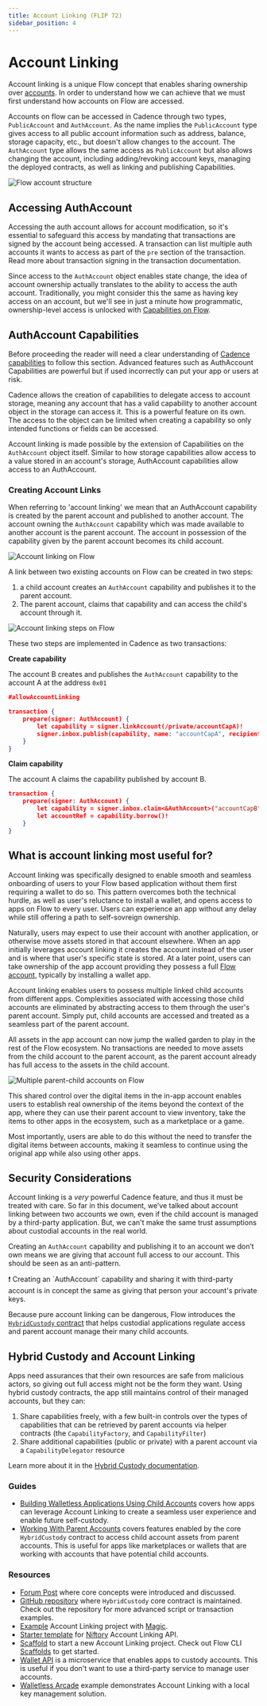 ```yaml
---
title: Account Linking (FLIP 72)
sidebar_position: 4
---
```


# Account Linking

Account linking is a unique Flow concept that enables sharing ownership over [accounts](../../basics/accounts.md). In order to understand how we can achieve that we must first understand how accounts on Flow are accessed.

Accounts on flow can be accessed in Cadence through two types, `PublicAccount` and `AuthAccount`. As the name implies the `PublicAccount` type gives access to all public account information such as address, balance, storage capacity, etc., but doesn't allow changes to the account. The `AuthAccount` type allows the same access as `PublicAccount` but also allows changing the account, including adding/revoking account keys, managing the deployed contracts, as well as linking and publishing Capabilities.

![Flow account structure](resources/account.png)

## Accessing AuthAccount

Accessing the auth account allows for account modification, so it's essential to safeguard this access by mandating that transactions are signed by the account being accessed. A transaction can list multiple auth accounts it wants to access as part of the `pre` section of the transaction. Read more about transaction signing in the transaction documentation.

Since access to the `AuthAccount` object enables state change, the idea of account ownership actually translates to the ability to access the auth account. Traditionally, you might consider this the same as having key access on an account, but we'll see in just a minute how programmatic, ownership-level access is unlocked with [Capabilities on Flow](https://cadence-lang.org/docs/0.42/language/capabilities).

## AuthAccount Capabilities

Before proceeding the reader will need a clear understanding of [Cadence capabilities](https://developers.flow.com/cadence/language/capabilities.md) to follow this section. Advanced features such as AuthAccount Capabilities are powerful but if used incorrectly can put your app or users at risk.

Cadence allows the creation of capabilities to delegate access to account storage, meaning any account that has a valid capability to another account object in the storage can access it. This is a powerful feature on its own. The access to the object can be limited when creating a capability so only intended functions or fields can be accessed.

Account linking is made possible by the extension of Capabilities on the `AuthAccount` object itself. Similar to how storage capabilities allow access to a value stored in an account's storage, AuthAccount capabilities allow access to an AuthAccount.

### Creating Account Links

When referring to 'account linking' we mean that an AuthAccount capability is created by the parent account and published to another account. The account owning the `AuthAccount` capability which was made available to another account is the parent account. The account in possession of the capability given by the parent account becomes its child account.

![Account linking on Flow](resources/linking.png)

A link between two existing accounts on Flow can be created in two steps:

1. a child account creates an `AuthAccount` capability and publishes it to the parent account.
2. The parent account, claims that capability and can access the child's account through it.

![Account linking steps on Flow](resources/linking-steps.png)

These two steps are implemented in Cadence as two transactions:

************************************Create capability************************************

The account B creates and publishes the `AuthAccount` capability to the account A at the address `0x01`

```json
#allowAccountLinking

transaction {
    prepare(signer: AuthAccount) {
        let capability = signer.linkAccount(/private/accountCapA)!
        signer.inbox.publish(capability, name: "accountCapA", recipient: 0x1)
    }
}
```

****************************Claim capability****************************

The account A claims the capability published by account B.

```json
transaction {
    prepare(signer: AuthAccount) {
        let capability = signer.inbox.claim<&AuthAccount>("accountCapB", provider: 0x2)!
        let accountRef = capability.borrow()!
    }
}
```

## What is account linking most useful for?

Account linking was specifically designed to enable smooth and seamless onboarding of users to your Flow based application without them first requiring a wallet to do so. This pattern overcomes both the technical hurdle, as well as user's reluctance to install a wallet, and opens access to apps on Flow to every user. Users can experience an app without any delay while still offering a path to self-sovreign ownership. 

Naturally, users may expect to use their account with another application, or otherwise move assets stored in that account elsewhere. When an app initially leverages account linking it creates the account instead of the user and is where that user's specific state is stored. At a later point, users can take ownership of the app account providing they possess a full [Flow account](../../basics/accounts.md), typically by installing a wallet app.

Account linking enables users to possess multiple linked child accounts from different apps. Complexities associated with accessing those child accounts are eliminated by abstracting access to them through the user's parent account. Simply put, child accounts are accessed and treated as a seamless part of the parent account.

All assets in the app account can now jump the walled garden to play in the rest of the Flow ecosystem. No transactions are needed to move assets from the child account to the parent account, as the parent account already has full access to the assets in the child account.

![Multiple parent-child accounts on Flow](resources/multiple-accounts.png)

This shared control over the digital items in the in-app account enables users to establish real ownership of the items beyond the context of the app, where they can use their parent account to view inventory, take the items to other apps in the ecosystem, such as a marketplace or a game.

Most importantly, users are able to do this without the need to transfer the digital items between accounts, making it seamless to continue using the original app while also using other apps.

## Security Considerations

Account linking is a _very_ powerful Cadence feature, and thus it must be treated with care. So far in this document, we’ve talked about account linking between two accounts we own, even if the child account is managed by a third-party application. But, we can't make the same trust assumptions about custodial accounts in the real world.

Creating an `AuthAccount` capability and publishing it to an account we don’t own means we are giving that account full access to our account. This should be seen as an anti-pattern.

<Callout type="warning">
❗ Creating an `AuthAccount` capability and sharing it with third-party account is in concept the same as giving that person your account's private keys.

</Callout>

Because pure account linking can be dangerous, Flow introduces the [`HybridCustody` contract](./parent-accounts.md) that helps custodial applications regulate access and parent account manage their many child accounts.

## Hybrid Custody and Account Linking

Apps need assurances that their own resources are safe from malicious actors, so giving out full access might not be the form they want. Using hybrid custody contracts, the app still maintains control of their managed accounts, but they can:

1. Share capabilities freely, with a few built-in controls over the types of capabilities that can be retrieved by parent accounts via helper contracts (the `CapabilityFactory`, and `CapabilityFilter`)
2. Share additional capabilities (public or private) with a parent account via a `CapabilityDelegator` resource

Learn more about it in the [Hybrid Custody documentation](./parent-accounts.md).

### Guides[](https://developers.flow.com/concepts/account-linking#guides)

- [Building Walletless Applications Using Child Accounts](https://developers.flow.com/concepts/account-linking/child-accounts) covers how apps can leverage Account Linking to create a seamless user experience and enable future self-custody.
- [Working With Parent Accounts](https://developers.flow.com/concepts/account-linking/parent-accounts) covers features enabled by the core `HybridCustody` contract to access child account assets from parent accounts. This is useful for apps like marketplaces or wallets that are working with accounts that have potential child accounts.

### Resources[](https://developers.flow.com/concepts/account-linking#resources)

- [Forum Post](https://forum.onflow.org/t/hybrid-custody/4016) where core concepts were introduced and discussed.
- [GitHub repository](https://github.com/onflow/hybrid-custody) where `HybridCustody` core contract is maintained. Check out the repository for more advanced script or transaction examples.
- [Example](https://github.com/jribbink/magic-link-hc-sample/) Account Linking project with [Magic](https://magic.link/).
- [Starter template](https://github.com/Niftory/niftory-samples/tree/main/walletless-onboarding) for [Niftory](https://niftory.com/) Account Linking API.
- [Scaffold](https://github.com/onflow/hybrid-custody-scaffold) to start a new Account Linking project. Check out Flow CLI [Scaffolds](https://developers.flow.com/tooling/flow-cli/super-commands#using-scaffolds) to get started.
- [Wallet API](https://github.com/flow-hydraulics/flow-wallet-api/) is a microservice that enables apps to custody accounts. This is useful if you don't want to use a third-party service to manage user accounts.
- [Walletless Arcade](https://github.com/onflow/walletless-arcade-example) example demonstrates Account Linking with a local key management solution.